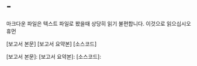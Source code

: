 # -
마크다운 파일은 텍스트 파일로 봤을때 상당히 읽기 불편합니다. 이것으로 읽으십시오 휴먼

[보고서 본문]
[보고서 요약본]
[소스코드]

[보고서 본문]:
[보고서 요약본]:
[소스코드]:
